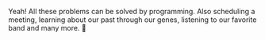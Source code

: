 Yeah! All these problems can be solved by programming. Also scheduling a meeting, learning about our past through our genes, listening to our favorite band and many more. :exploding_head:
